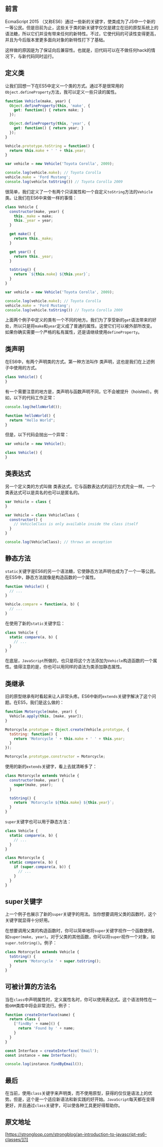 ## 前言

EcmaScript 2015 （又称ES6）通过一些新的关键字，使类成为了JS中一个新的一等公民。但是目前为止，这些关于类的新关键字仅仅是建立在旧的原型系统上的
语法糖，所以它们并没有带来任何的新特性。不过，它使代码的可读性变得更高，并且为今后版本里更多面向对象的新特性打下了基础。

这样做的原因是为了保证向后兼容性。也就是，旧代码可以在不做任何hack的情况下，与新代码同时运行。

## 定义类

让我们回想一下在ES5中定义一个类的方式。通过不是很常用的`Object.defineProperty`方法，我可以定义一些只读的属性。

```js
function Vehicle(make, year) {
  Object.defineProperty(this, 'make', {
    get: function() { return make; }
  });

  Object.defineProperty(this, 'year', {
    get: function() { return year; }
  });
}

Vehicle.prototype.toString = function() {
  return this.make + ' ' + this.year;
}

var vehicle = new Vehicle('Toyota Corolla', 2009);

console.log(vehicle.make); // Toyota Corolla
vehicle.make = 'Ford Mustang';
console.log(vehicle.toString()) // Toyota Corolla 2009
```

很简单，我们定义了一个有两个只读属性和一个自定义`toString`方法的`Vehicle`类。让我们在ES6中来做一样的事情：

```js
class Vehicle {
  constructor(make, year) {
    this._make = make;
    this._year = year;
  }

  get make() {
    return this._make;
  }

  get year() {
    return this._year;
  }

  toString() {
    return `${this.make} ${this.year}`;
  }
}

var vehicle = new Vehicle('Toyota Corolla', 2009);

console.log(vehicle.make); // Toyota Corolla
vehicle.make = 'Ford Mustang';
console.log(vehicle.toString()) // Toyota Corolla 2009
```

上面两个例子中定义的类有一个不同的地方。我们为了享受新的`get`语法带来的好处，所以只是将`make`和`year`定义成了普通的属性。这使它们可以被外部所改变。如果你确实需要一个严格的私有属性，还是请继续使用`defineProperty`。

## 类声明

在ES6中，有两个声明类的方式。第一种方法叫作 类声明，这也是我们在上述例子中使用的方式。

```js
class Vehicle() {
}
```

有一个需要注意的地方是，类声明与函数声明不同，它不会被提升（hoisted）。例如，以下的代码工作正常：

```js
console.log(helloWorld());

function helloWorld() {
  return "Hello World";
}
```

但是，以下代码会抛出一个异常：

```js
var vehicle = new Vehicle();

class Vehicle() {
}
```

## 类表达式

另一个定义类的方式叫做 类表达式。它与函数表达式的运行方式完全一样。一个类表达式可以是具名的也可以是匿名的。

```js
var Vehicle = class {
}

var Vehicle = class VehicleClass {
  constructor() {
    // VehicleClass is only available inside the class itself
  }
}

console.log(VehicleClass); // throws an exception
```

## 静态方法

`static`关键字是ES6的另一个语法糖，它使静态方法声明也成为了一个一等公民。在ES5中，静态方法就像是构造函数的一个属性。

```js
function Vehicle() {
  // ...
}

Vehicle.compare = function(a, b) {
  // ...
}
```

在使用了新的`static`关键字后：

```js
class Vehicle {
  static compare(a, b) {
    // ...
  }
}
```

在底层，`JavaScript`所做的，也只是将这个方法添加为`Vehicle`构造函数的一个属性。值得注意的是，你也可以用同样的语法为类添加静态属性。

## 类继承

旧的原型继承有时看起来让人非常头疼。ES6中新的`extends`关键字解决了这个问题。在ES5，我们是这么做的：

```js
function Motorcycle(make, year) {
  Vehicle.apply(this, [make, year]);
}

Motorcycle.prototype = Object.create(Vehicle.prototype, {
  toString: function() {
    return 'Motorcycle ' + this.make + ' ' + this.year;
  }
});

Motorcycle.prototype.constructor = Motorcycle;
```

使用的新的`extends`关键字，看上去就清晰多了：

```js
class Motorcycle extends Vehicle {
  constructor(make, year) {
    super(make, year);
  }

  toString() {
    return `Motorcycle ${this.make} ${this.year}`;
  }
}
```

`super`关键字也可以用于静态方法：

```js
class Vehicle {
  static compare(a, b) {
    // ...
  }
}

class Motorcycle {
  static compare(a, b) {
    if (super.compare(a, b)) {
      // ...
    }
  }
}
```

## super关键字

上一个例子也展示了新的`super`关键字的用法。当你想要调用父类的函数时，这个关键字就显得十分好用。

在想要调用父类的构造函数时，你可以简单地将`super`关键字视作一个函数使用，如`super(make, year)`。对于父类的其他函数，你可以将`super`视作一个对象，如`super.toString()`。例子：

```js
class Motorcycle extends Vehicle {
  toString() {
    return 'Motorcycle ' + super.toString();
  }
}
```

## 可被计算的方法名

当在`class`中声明属性时，定义属性名时，你可以使用表达式。这个语法特性在一些`ORM`类库中将会非常流行。例子：

```js
function createInterface(name) {
  return class {
    ['findBy' + name]() {
      return 'Found by ' + name;
    }
  }
}

const Interface = createInterface('Email');
const instance = new Interface();

console.log(instance.findByEmail());
```

## 最后

在当前，使用`class`关键字来声明类，而不使用原型，获得的仅仅是语法上的优势。但是，这个是一个适应新语法和新实践的好开始。`JavaScript`每天都在变得更好，并且通过`class`关键字，可以使各种工具更好得帮助你。

## 原文地址

[https://strongloop.com/strongblog/an-introduction-to-javascript-es6-classes/][1]

  [1]: https://strongloop.com/strongblog/an-introduction-to-javascript-es6-classes/
